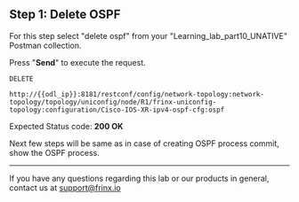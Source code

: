 ## Step 1: Delete OSPF

For this step select "delete ospf" from your "Learning_lab_part10_UNATIVE" Postman collection.

Press "**Send**" to execute the request.

```
DELETE

http://{{odl_ip}}:8181/restconf/config/network-topology:network-topology/topology/uniconfig/node/R1/frinx-uniconfig-topology:configuration/Cisco-IOS-XR-ipv4-ospf-cfg:ospf
```

Expected Status code: **200 OK**

Next few steps will be same as in case of creating OSPF process commit, show the OSPF process.

---
If you have any questions regarding this lab or our products in general, contact us at [support@frinx.io](mailto:support@frinx.io)